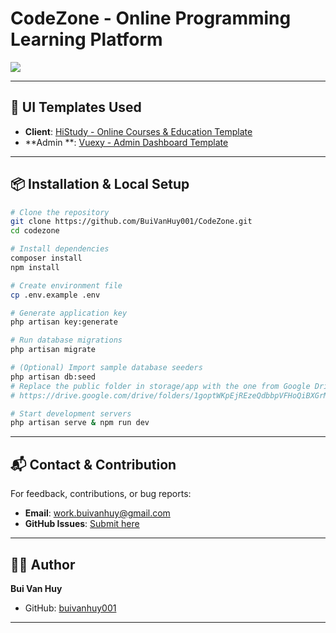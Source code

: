 # CodeZone - Online Programming Learning Platform

<img src="https://hackatime-badge.hackclub.com/U098ESP1YH5/CodeZone" />

---

## 🎨 UI Templates Used

- **Client**: [HiStudy - Online Courses & Education Template](https://rainbowit.net/html/histudy/)
- **Admin
  **: [Vuexy - Admin Dashboard Template](https://demos.pixinvent.com/vuexy-html-admin-template/html/vertical-menu-template/)

---

## 📦 Installation & Local Setup

```bash
# Clone the repository
git clone https://github.com/BuiVanHuy001/CodeZone.git
cd codezone

# Install dependencies
composer install
npm install

# Create environment file
cp .env.example .env

# Generate application key
php artisan key:generate

# Run database migrations
php artisan migrate

# (Optional) Import sample database seeders
php artisan db:seed
# Replace the public folder in storage/app with the one from Google Drive: 
# https://drive.google.com/drive/folders/1goptWKpEjREzeQdbbpVFHoQiBXGrM9TH?usp=sharing

# Start development servers
php artisan serve & npm run dev
````

---
## 📬 Contact & Contribution

For feedback, contributions, or bug reports:

* **Email**: [work.buivanhuy@gmail.com](mailto:work.buivanhuy@gmail.com)
* **GitHub Issues**: [Submit here](https://github.com/BuiVanHuy001/CodeZone/issues)

---

## 👨‍💻 Author

**Bui Van Huy**

* GitHub: [buivanhuy001](https://github.com/buivanhuy001)

---
